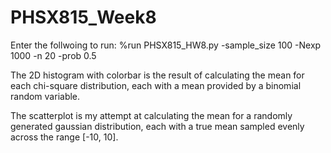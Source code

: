 # PHSX815_Week8

Enter the follwoing to run: %run PHSX815_HW8.py -sample_size 100 -Nexp 1000 -n 20 -prob 0.5

The 2D histogram with colorbar is the result of calculating the mean for each chi-square distribution, each with a mean provided by a binomial random variable.

The scatterplot is my attempt at calculating the mean for a randomly generated gaussian distribution, each with a true mean sampled evenly across the range [-10, 10]. 
